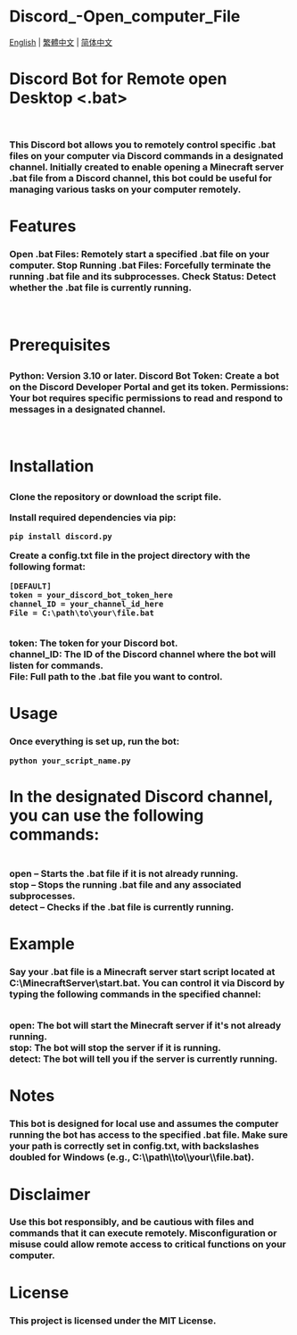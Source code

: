 # Discord_-Open_computer_File

 [English](README.md) | [繁體中文](docs/tw/README.md) | [简体中文](docs/cn/README.md) 

<H1>Discord Bot for Remote open Desktop <.bat>  <br><br>


<H3>This Discord bot allows you to remotely control specific .bat files on your computer via Discord commands in a designated channel. Initially created to enable opening a Minecraft server .bat file from a Discord channel, this bot could be useful for managing various tasks on your computer remotely.

<H1>Features
<H3>Open .bat Files: Remotely start a specified .bat file on your computer.
Stop Running .bat Files: Forcefully terminate the running .bat file and its subprocesses.
Check Status: Detect whether the .bat file is currently running.

<br><H1>Prerequisites
<H3>Python: Version 3.10 or later.
Discord Bot Token: Create a bot on the Discord Developer Portal and get its token.
Permissions: Your bot requires specific permissions to read and respond to messages in a designated channel.

<br><H1>Installation
	
<H3>Clone the repository or download the script file.

Install required dependencies via pip:

<pre><code>pip install discord.py</code></pre>

Create a config.txt file in the project directory with the following format:
<pre><code>[DEFAULT]
token = your_discord_bot_token_here
channel_ID = your_channel_id_here
File = C:\path\to\your\file.bat</code></pre>

<br>token: The token for your Discord bot.
<br>channel_ID: The ID of the Discord channel where the bot will listen for commands.
<br>File: Full path to the .bat file you want to control.

<H1>Usage
<H3>Once everything is set up, run the bot:


<pre><code>python your_script_name.py</code></pre>

<H1>In the designated Discord channel, you can use the following commands:

<H3><br>open – Starts the .bat file if it is not already running.
<br>stop – Stops the running .bat file and any associated subprocesses.
<br>detect – Checks if the .bat file is currently running.

<H1>Example
<H3>Say your .bat file is a Minecraft server start script located at C:\MinecraftServer\start.bat. You can control it via Discord by typing the following commands in the specified channel:

<br>open: The bot will start the Minecraft server if it's not already running.
<br>stop: The bot will stop the server if it is running.
<br>detect: The bot will tell you if the server is currently running.
<H1>Notes
<H3>This bot is designed for local use and assumes the computer running the bot has access to the specified .bat file. Make sure your path is correctly set in config.txt, with backslashes doubled for Windows (e.g., C:\\path\\to\\your\\file.bat).

<H1>Disclaimer
<H3>Use this bot responsibly, and be cautious with files and commands that it can execute remotely. Misconfiguration or misuse could allow remote access to critical functions on your computer.

<H1>License
<H3>This project is licensed under the MIT License.
